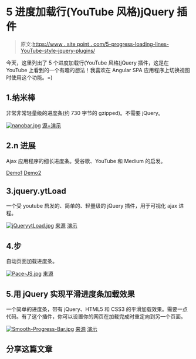 # 5 进度加载行(YouTube 风格)jQuery 插件

> 原文:[https://www . site point . com/5-progress-loading-lines-YouTube-style-jquery-plugins/](https://www.sitepoint.com/5-progress-loading-lines-youtube-style-jquery-plugins/)

今天，这里列出了 5 个进度加载行(YouTube 风格)jQuery 插件，这是在 YouTube 上看到的一个有趣的想法！我喜欢在 Angular SPA 应用程序上切换视图时使用这个功能。=)

## 1.纳米棒

非常非常轻量级的进度条(约 730 字节的 gzipped)。不需要 jQuery。

[![nanobar.jpg](../Images/750d2a87cb736e6fb83cb7b58361bd03.png)](http://nanobar.micronube.com/) 
[源+演示](http://nanobar.micronube.com/)

## 2.n 进展

Ajax 应用程序的细长进度条。受谷歌、YouTube 和 Medium 的启发。

 [Demo1](http://ricostacruz.com/nprogress/) [Demo2](http://techably.com/demo/nprogress/)

## 3.jquery.ytLoad

一个受 youtube 启发的、简单的、轻量级的 jQuery 插件，用于可视化 ajax 进程。

[![jQueryytLoad.jpg](../Images/18943fb98dd2c2c170706d2a6f3b006d.png)](https://github.com/Mythli/jquery.ytload) 
[来源](https://github.com/Mythli/jquery.ytload) [演示](http://ytload.mythli.net/)

## 4.步

自动页面加载进度条。

[![Pace-JS.jpg](../Images/cdf7cea7a41d236ce8ef14a470abd805.png)](http://github.hubspot.com/pace/docs/welcome/) 
[来源](http://github.hubspot.com/pace/docs/welcome/) 

## 5.用 jQuery 实现平滑进度条加载效果

一个简单的进度条，带有 jQuery、HTML5 和 CSS3 的平滑加载效果。需要一点代码。有了这个插件，你可以设置你的网页在加载完成时重定向到另一个页面。

[![Smooth-Progress-Bar.jpg](../Images/3c300ee10f069f338e4ddee6f869a3c0.png)](http://www.jqueryscript.net/loading/Smooth-Progress-Bar-Loading-Effect-With-jQuery.html) 
[来源](http://www.jqueryscript.net/loading/Smooth-Progress-Bar-Loading-Effect-With-jQuery.html) [演示](http://www.jqueryscript.net/demo/Smooth-Progress-Bar-Loading-Effect-With-jQuery/)

## 分享这篇文章